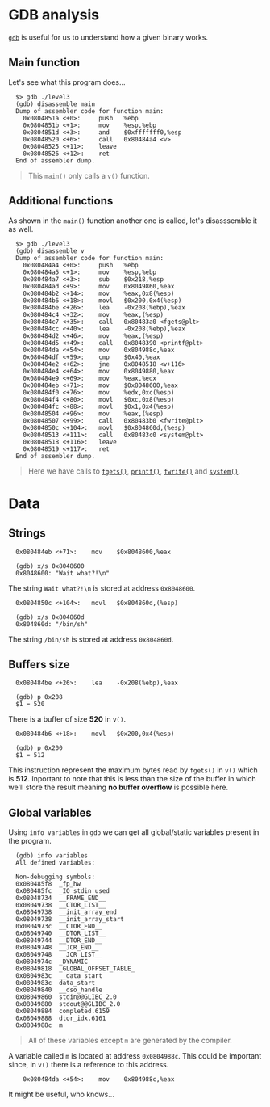 # GDB analysis

[`gdb`](https://linux.die.net/man/1/gdb) is useful for us to understand how a given binary works.

## Main function

Let's see what this program does...

```gdb
  $> gdb ./level3
  (gdb) disassemble main
  Dump of assembler code for function main:
    0x0804851a <+0>:     push   %ebp
    0x0804851b <+1>:     mov    %esp,%ebp
    0x0804851d <+3>:     and    $0xfffffff0,%esp
    0x08048520 <+6>:     call   0x80484a4 <v>
    0x08048525 <+11>:    leave  
    0x08048526 <+12>:    ret  
  End of assembler dump.
```

> This `main()` only calls a `v()` function.

## Additional functions

As shown in the `main()` function another one is called, let's disasssemble it as well.

```gdb
  $> gdb ./level3
  (gdb) disassemble v
  Dump of assembler code for function main:
    0x080484a4 <+0>:     push   %ebp
    0x080484a5 <+1>:     mov    %esp,%ebp
    0x080484a7 <+3>:     sub    $0x218,%esp
    0x080484ad <+9>:     mov    0x8049860,%eax
    0x080484b2 <+14>:    mov    %eax,0x8(%esp)
    0x080484b6 <+18>:    movl   $0x200,0x4(%esp)
    0x080484be <+26>:    lea    -0x208(%ebp),%eax
    0x080484c4 <+32>:    mov    %eax,(%esp)
    0x080484c7 <+35>:    call   0x80483a0 <fgets@plt>
    0x080484cc <+40>:    lea    -0x208(%ebp),%eax
    0x080484d2 <+46>:    mov    %eax,(%esp)
    0x080484d5 <+49>:    call   0x8048390 <printf@plt>
    0x080484da <+54>:    mov    0x804988c,%eax
    0x080484df <+59>:    cmp    $0x40,%eax
    0x080484e2 <+62>:    jne    0x8048518 <v+116>
    0x080484e4 <+64>:    mov    0x8049880,%eax
    0x080484e9 <+69>:    mov    %eax,%edx
    0x080484eb <+71>:    mov    $0x8048600,%eax
    0x080484f0 <+76>:    mov    %edx,0xc(%esp)
    0x080484f4 <+80>:    movl   $0xc,0x8(%esp)
    0x080484fc <+88>:    movl   $0x1,0x4(%esp)
    0x08048504 <+96>:    mov    %eax,(%esp)
    0x08048507 <+99>:    call   0x80483b0 <fwrite@plt>
    0x0804850c <+104>:   movl   $0x804860d,(%esp)
    0x08048513 <+111>:   call   0x80483c0 <system@plt>
    0x08048518 <+116>:   leave  
    0x08048519 <+117>:   ret 
  End of assembler dump.
```

> Here we have calls to [`fgets()`](https://linux.die.net/man/3/fgets), [`printf()`](https://man7.org/linux/man-pages/man3/printf.3.html), [`fwrite()`](https://linux.die.net/man/3/fwrite) and [`system()`](https://man7.org/linux/man-pages/man3/system.3.html).

# Data

## Strings

```gdb
  0x080484eb <+71>:    mov    $0x8048600,%eax
  
  (gdb) x/s 0x8048600
  0x8048600: "Wait what?!\n"
```

The string `Wait what?!\n` is stored at address `0x8048600`.

```gdb
  0x0804850c <+104>:   movl   $0x804860d,(%esp)
  
  (gdb) x/s 0x804860d
  0x804860d: "/bin/sh"
```

The string `/bin/sh` is stored at address `0x804860d`.

## Buffers size

```gdb
  0x080484be <+26>:    lea    -0x208(%ebp),%eax

  (gdb) p 0x208
  $1 = 520
```

There is a buffer of size **520** in `v()`.

```gdb
  0x080484b6 <+18>:    movl   $0x200,0x4(%esp)

  (gdb) p 0x200
  $1 = 512
```

This instruction represent the maximum bytes read by `fgets()` in `v()` which is **512**. Inportant to note that this is less than the size of the buffer in which we'll store the result meaning **no buffer overflow** is possible here.

## Global variables

Using `info variables` in `gdb` we can get all global/static variables present in the program.

```gdb
  (gdb) info variables
  All defined variables:

  Non-debugging symbols:
  0x080485f8  _fp_hw
  0x080485fc  _IO_stdin_used
  0x08048734  __FRAME_END__
  0x08049738  __CTOR_LIST__
  0x08049738  __init_array_end
  0x08049738  __init_array_start
  0x0804973c  __CTOR_END__
  0x08049740  __DTOR_LIST__
  0x08049744  __DTOR_END__
  0x08049748  __JCR_END__
  0x08049748  __JCR_LIST__
  0x0804974c  _DYNAMIC
  0x08049818  _GLOBAL_OFFSET_TABLE_
  0x0804983c  __data_start
  0x0804983c  data_start
  0x08049840  __dso_handle
  0x08049860  stdin@@GLIBC_2.0
  0x08049880  stdout@@GLIBC_2.0
  0x08049884  completed.6159
  0x08049888  dtor_idx.6161
  0x0804988c  m
```

> All of these variables except `m` are generated by the compiler.

A variable called `m` is located at address `0x0804988c`. This could be important since, in `v()` there is a reference to this address.

```gdb
    0x080484da <+54>:    mov    0x804988c,%eax
```

It might be useful, who knows...